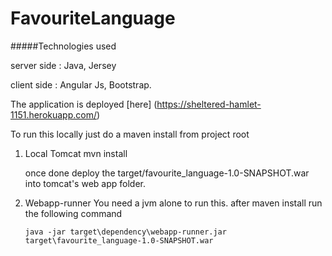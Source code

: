 # FavouriteLanguage

#####Technologies used

server side : Java, Jersey

client side : Angular Js, Bootstrap.

The application is deployed [here] (https://sheltered-hamlet-1151.herokuapp.com/)

To run this locally just do a maven install from project root

1. Local Tomcat
	mvn install

	once done deploy the target/favourite_language-1.0-SNAPSHOT.war into tomcat's web app folder.
2. Webapp-runner
	You need a jvm alone to run this.
	after maven install run the following command

	```
	java -jar target\dependency\webapp-runner.jar target\favourite_language-1.0-SNAPSHOT.war
  ```
